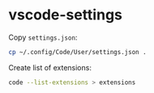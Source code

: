 # vscode-settings

Copy `settings.json`:
```bash
cp ~/.config/Code/User/settings.json .
```

Create list of extensions:
```bash
code --list-extensions > extensions
```
